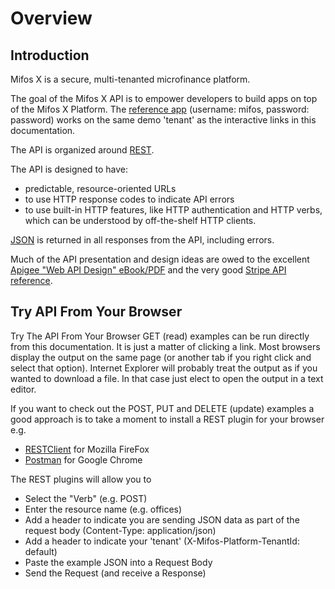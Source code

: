 # Overview

## Introduction

Mifos X is a secure, multi-tenanted microfinance platform.

The goal of the Mifos X API is to empower developers to build apps on top of the Mifos X Platform. The [reference app](https://demo.openmf.org) (username: mifos, password: password) works on the same demo 'tenant' as the interactive links in this documentation.

The API is organized around [REST](http://en.wikipedia.org/wiki/Representational_State_Transfer).

The API is designed to have:

* predictable, resource-oriented URLs
* to use HTTP response codes to indicate API errors
* to use built-in HTTP features, like HTTP authentication and HTTP verbs, which can be understood by off-the-shelf HTTP clients.

[JSON](http://www.json.org/) is returned in all responses from the API, including errors.

Much of the API presentation and design ideas are owed to the excellent [Apigee "Web API Design" eBook/PDF](http://info.apigee.com/Portals/62317/docs/web%20api.pdf) and the very good [Stripe API reference](https://stripe.com/docs/api).

## Try API From Your Browser

Try The API From Your Browser
GET (read) examples can be run directly from this documentation. It is just a matter of clicking a link. Most browsers display the output on the same page (or another tab if you right click and select that option). Internet Explorer will probably treat the output as if you wanted to download a file. In that case just elect to open the output in a text editor.

If you want to check out the POST, PUT and DELETE (update) examples a good approach is to take a moment to install a REST plugin for your browser e.g.

* [RESTClient](https://addons.mozilla.org/en-US/firefox/addon/restclient/) for Mozilla FireFox
* [Postman](https://chrome.google.com/webstore/detail/postman-rest-client-packa/fhbjgbiflinjbdggehcddcbncdddomop) for Google Chrome

The REST plugins will allow you to

* Select the "Verb" (e.g. POST)
* Enter the resource name (e.g. offices)
* Add a header to indicate you are sending JSON data as part of the request body (Content-Type: application/json)
* Add a header to indicate your 'tenant' (X-Mifos-Platform-TenantId: default)
* Paste the example JSON into a Request Body
* Send the Request (and receive a Response)
